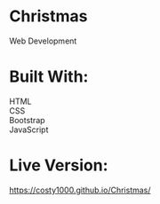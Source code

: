 # Christmas
Web Development
# Built With:
HTML <br>
CSS  <br>
Bootstrap <br>
JavaScript
# Live Version:
https://costy1000.github.io/Christmas/
